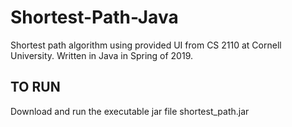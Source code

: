 # Shortest-Path-Java
Shortest path algorithm using provided UI from CS 2110 at Cornell University. Written in Java in Spring of 2019.

## TO RUN
Download and run the executable jar file shortest_path.jar
